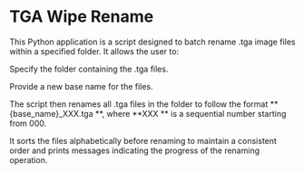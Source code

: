 # TGA Wipe Rename
This Python application is a script designed to batch rename .tga image files within a specified folder. It allows the user to:

Specify the folder containing the .tga files.

Provide a new base name for the files.

The script then renames all .tga files in the folder to follow the format 	**{base_name}_XXX.tga	**, where 	**XXX	** is a sequential number starting from 000. 

It sorts the files alphabetically before renaming to maintain a consistent order and prints messages indicating the progress of the renaming operation.
